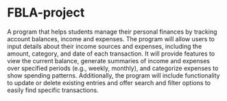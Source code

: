 # FBLA-project
A program that helps students manage their personal finances by tracking account 
balances, income and expenses. The program will allow users to input details about their 
income sources and expenses, including the amount, category, and date of each transaction. 
It will provide features to view the current balance, generate summaries of income and 
expenses over specified periods (e.g., weekly, monthly), and categorize expenses to show 
spending patterns. Additionally, the program will include functionality to update or delete 
existing entries and offer search and filter options to easily find specific transactions.
